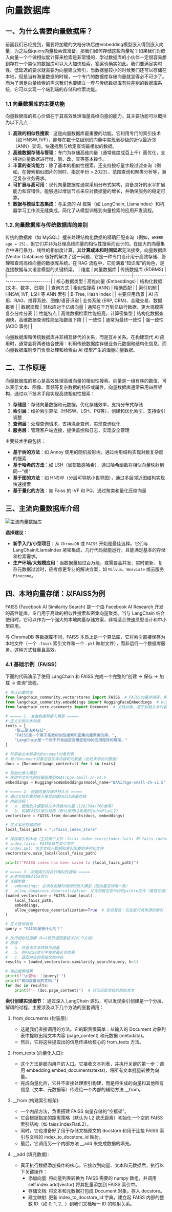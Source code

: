 # 向量数据库
## 一、为什么需要向量数据库？
前面我们已经提到，需要将加载的文档分块后由embedding模型嵌入得到嵌入向量，为之后做query向量检索做准备，那我们如何存储这些向量呢？如果我们对嵌入向量一个个做相似度计算来检索是非常慢的，学过数据库的小伙伴一定很容易想到存在一个类似的数据库可以大大加快检索，答案也确实如此。我们要满足实时性、低延迟的要求就需要为向量建立索引，当数据量较小的时候我们还可以存储在本地，但是当有海量数据的时候，一个专门的数据库存储向量就显得必不可少了。而为了满足向量检索的需求我们也要建立一套与传统数据库有些差别的数据库系统，它可以实现一个端到端的存储和检索功能。
### 1.1 向量数据库的主要功能
向量数据库的核心价值在于其高效处理海量高维向量的能力。其主要功能可以概括为以下几点：

1. **高效的相似性搜索**：这是向量数据库最重要的功能。它利用专门的索引技术（如 HNSW, IVF），能够在数十亿级别的向量中实现毫秒级的近似最近邻（ANN）查询，快速找到与给定查询最相似的数据。
2. **高维数据存储与管理**：专门为存储高维向量（通常维度成百上千）而优化，支持对向量数据进行增、删、改、查等基本操作。
3. **丰富的查询能力**：除了基本的相似性搜索，还支持按标量字段过滤查询（例如，在搜索相似图片的同时，指定年份 > 2023）、范围查询和聚类分析等，满足复杂业务需求。
4. **可扩展与高可用**：现代向量数据库通常采用分布式架构，具备良好的水平扩展能力和容错性，能够通过增加节点来应对数据量的增长，并确保服务的稳定可靠。
5. **数据与模型生态集成**：与主流的 AI 框架（如 LangChain, LlamaIndex）和机器学习工作流无缝集成，简化了从模型训练到向量检索的应用开发流程。
### 1.2.向量数据库与传统数据库的差别
传统的数据库（如 MySQL）擅长处理结构化数据的精确匹配查询（例如，`WHERE age = 25`），但它们并非为处理高维向量的相似性搜索而设计的。在庞大的向量集合中进行暴力、线性的相似度计算，其**计算成本和时间延迟**无法接受。向量数据库 (Vector Database) 很好的解决了这一问题，它是一种专门设计用于高效存储、管理和查询高维向量的数据库系统。在 RAG 流程中，它扮演着“知识库”的角色，是连接数据与大语言模型的关键桥梁。
| 维度                 | 向量数据库                           | 传统数据库 (RDBMS)                  |
|----------------------|--------------------------------------|--------------------------------------|
| 核心数据类型         | 高维向量 (Embeddings)                | 结构化数据 (文本、数字、日期)        |
| 查询方式             | 相似性搜索 (ANN)                     | 精确匹配                             |
| 索引机制             | HNSW, IVF, LSH 等 ANN 索引           | B-Tree, Hash Index                   |
| 主要应用场景         | AI 应用、RAG、推荐系统、图像/语音识别 | 业务系统 (ERP, CRM)、金融交易、数据报表 |
| 数据规模             | 轻松应对千亿级向量                   | 通常在千万到亿级行数据，更大规模需复杂分库分表 |
| 性能特点             | 高维数据检索性能极高，计算密集型     | 结构化数据查询快，高维数据查询性能呈指数级下降 |
| 一致性               | 通常为最终一致性                     | 强一致性 (ACID 事务)                 |

向量数据库和传统数据库并非相互替代的关系，而是互补关系。在构建现代 AI 应用时，通常会将两者结合使用：利用传统数据库存储业务元数据和结构化信息，而向量数据库则专门负责处理和检索由 AI 模型产生的海量向量数据。

## 二、工作原理
向量数据库的核心是高效处理高维向量的相似性搜索。向量是一组有序的数值，可以表示文本、图像、音频等复杂数据的特征或属性。向量数据库通常采用四层架构，通过以下技术手段实现高效相似性搜索：

1. **存储层**：存储向量数据和元数据，优化存储效率，支持分布式存储
2. **索引层**：维护索引算法（HNSW、LSH、PQ等），创建和优化索引，支持索引调整
3. **查询层**：处理查询请求，支持混合查询，实现查询优化
4. **服务层**：管理客户端连接，提供监控和日志，实现安全管理

主要技术手段包括：

- **基于树的方法**：如 Annoy 使用的随机投影树，通过树形结构实现对数复杂度的搜索
- **基于哈希的方法**：如 LSH（局部敏感哈希），通过哈希函数将相似向量映射到同一“桶”
- **基于图的方法**：如 HNSW（分层可导航小世界图），通过多层邻近图结构实现快速搜索
- **基于量化的方法**：如 Faiss 的 IVF 和 PQ，通过聚类和量化压缩向量

## 三、主流向量数据库介绍
![主流向量数据库](../images/3_3_1.webp)

**选择建议：**

- **新手入门/小型项目**：从 `ChromaDB` 或 `FAISS` 开始是最佳选择。它们与 LangChain/LlamaIndex 紧密集成，几行代码就能运行，且能满足基本的存储和检索需求。
- **生产环境/大规模应用**：当数据量超过百万级，或需要高并发、实时更新、复杂元数据过滤时，应考虑更专业的解决方案，如 `Milvus`、`Weaviate` 或云服务 `Pinecone`。

## 四、本地向量存储：以FAISS为例
FAISS (Facebook AI Similarity Search) 是一个由 Facebook AI Research 开发的高性能库，专门用于高效的相似性搜索和密集向量聚类。当与 LangChain 结合使用时，它可以作为一个强大的本地向量存储方案，非常适合快速原型设计和中小型应用。

与 ChromaDB 等数据库不同，FAISS 本质上是一个算法库，它将索引直接保存为本地文件（一个 `.faiss` 索引文件和一个 `.pkl` 映射文件），而非运行一个数据库服务。这种方式轻量且高效。

### 4.1 基础示例（FAISS）
下面的代码演示了使用 LangChain 和 FAISS 完成一个完整的“创建 -> 保存 -> 加载 -> 查询”流程。
```python
# 导入必要的库
from langchain_community.vectorstores import FAISS  # FAISS向量存储库，用于高效相似性搜索
from langchain_community.embeddings import HuggingFaceEmbeddings  # HuggingFace文本嵌入模型
from langchain_core.documents import Document  # 文档对象，用于封装文本内容

# ===== 1. 准备数据和嵌入模型 =====
# 定义示例文本列表
texts = [
    "张三是法外狂徒",
    "FAISS是一个用于高效相似性搜索和密集向量聚类的库。",
    "LangChain是一个用于开发由语言模型驱动的应用程序的框架。"
]

# 将原始文本转换为Document对象列表
# 每个Document对象包含文本内容和元数据（此处未添加元数据）
docs = [Document(page_content=t) for t in texts] 

# 初始化嵌入模型
# 使用中文优化的轻量级模型BAAI/bge-small-zh-v1.5
embeddings = HuggingFaceEmbeddings(model_name="BAAI/bge-small-zh-v1.5")

# ===== 2. 创建向量存储并持久化 =====
# 通过文档列表和嵌入模型创建FAISS向量存储
# 内部流程：
#   a. 使用嵌入模型将文本转换为向量（128/384/768维等）
#   b. 构建FAISS索引结构（默认使用L2距离的IndexFlatL2）
vectorstore = FAISS.from_documents(docs, embeddings)

# 定义本地存储路径
local_faiss_path = "./faiss_index_store"

# 保存索引到本地（生成两个文件：faiss_index_store/index.faiss 和 faiss_index_store/index.pkl）
# index.faiss: FAISS原生索引文件
# index.pkl: 包含文档元数据和索引配置的序列化文件
vectorstore.save_local(local_faiss_path)

print(f"FAISS index has been saved to {local_faiss_path}")

# ===== 3. 加载索引并执行相似性搜索 =====
# 从本地加载FAISS索引
# 关键参数：
#   embeddings: 必须与创建时相同的嵌入模型（因向量空间需一致）
#   allow_dangerous_deserialization: 允许加载包含代码的pickle文件（需信任源）
loaded_vectorstore = FAISS.load_local(
    local_faiss_path,
    embeddings,
    allow_dangerous_deserialization=True  # 安全警告：仅加载可信来源的索引
)

# 定义查询语句
query = "FAISS是做什么的？"

# 执行相似性搜索（k=1表示返回最相关的1个文档）
# 原理：
#   a. 将查询文本转换为向量
#   b. 在FAISS索引中搜索最近邻向量
#   c. 返回对应的原始文档内容
results = loaded_vectorstore.similarity_search(query, k=1)

# 输出搜索结果
print(f"\n查询: '{query}'")
print("相似度最高的文档:")
for doc in results:
    print(f"- {doc.page_content}")  # 打印匹配文档的原始文本
```
**索引创建实现细节**： 通过深入 LangChain 源码，可以发现索引创建是一个分层、解耦的过程，主要涉及以下几个方法的嵌套调用：

1. from_documents (封装层):

    - 这是我们直接调用的方法。它的职责很简单：从输入的 Document 对象列表中提取出纯文本内容 (page_content) 和元数据 (metadata)。
    - 然后，它将这些提取出的信息传递给核心的 from_texts 方法。

2. from_texts (向量化入口):

    - 这个方法是面向用户的入口。它接收文本列表，并执行关键的第一步：调用 embedding.embed_documents(texts)，将所有文本批量转换为向量。
    - 完成向量化后，它并不直接处理索引构建，而是将生成的向量和其他所有信息（文本、元数据等）传递给一个内部的辅助方法 __from。
3.  __from (构建索引框架):

    - 一个内部方法，负责搭建 FAISS 向量存储的“空框架”。
    - 它会根据指定的距离策略（默认为 L2 欧氏距离）初始化一个空的 FAISS 索引结构（如 faiss.IndexFlatL2）。
    - 同时，它也准备好了用于存储文档原文的 docstore 和用于连接 FAISS 索引与文档的 index_to_docstore_id 映射。
    - 最后，它调用另一个内部方法 __add 来完成数据的填充。
4. __add (填充数据):

    - 真正执行数据添加操作的核心。它接收到向量、文本和元数据后，执行以下关键操作：
        - 添加向量: 将向量列表转换为 FAISS 需要的 numpy 数组，并调用 self.index.add(vector) 将其批量添加到 FAISS 索引中。
        - 存储文档: 将文本和元数据打包成 Document 对象，存入 docstore。
        - 建立映射: 更新 index_to_docstore_id 字典，建立起 FAISS 内部的整数 ID（如 0, 1, 2...）到我们文档唯一 ID 的映射关系。